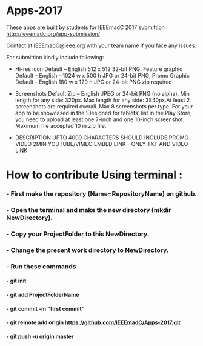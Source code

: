 # Apps-2017
These apps are built by students for IEEEmadC 2017 submittion http://ieeemadc.org/app-submission/

Contact at IEEEmadC@ieee.org with your team name if you face any issues.

For submittion kindly include following:
* Hi-res icon Default – English 512 x 512 32-bit PNG, Feature graphic Default – English – 1024 w x 500 h JPG or 24-bit PNG, Promo Graphic Default – English 180 w x 120 h JPG or 24-bit PNG zip required

* Screenshots Default Zip – English JPEG or 24-bit PNG (no alpha). Min length for any side: 320px. Max length for any side: 3840px.At least 2 screenshots are required overall. Max 8 screenshots per type. For your app to be showcased in the 'Designed for tablets' list in the Play Store, you need to upload at least one 7-inch and one 10-inch screenshot. Maximum file accepted 10 in zip file.

* DESCRIPTION UPTO 4000 CHARACTERS SHOULD INCLUDE PROMO VIDEO 2MIN YOUTUBE/VIMEO EMBED LINK - ONLY TXT AND VIDEO LINK

# How to contribute Using terminal :

### - First make the repository (Name=RepositoryName) on github.
### - Open the terminal and make the new directory (mkdir NewDirectory).
### - Copy your ProjectFolder to this NewDirectory.
### - Change the present work directory to NewDirectory.
### - Run these commands
#### - git init
#### - git add ProjectFolderName
#### - git commit -m "first commit"
#### - git remote add origin https://github.com/IEEEmadC/Apps-2017.git
#### - git push -u origin master
